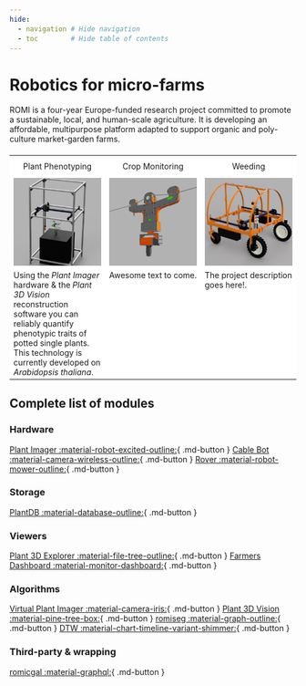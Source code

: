 ```yaml
---
hide:
  - navigation # Hide navigation
  - toc        # Hide table of contents
---
```


# Robotics for micro-farms

ROMI is a four-year Europe-funded research project committed to promote a sustainable, local, and human-scale agriculture. It is developing an affordable, multipurpose platform adapted to support organic and poly-culture market-garden farms.

<div>

<table style="background-color: #ffffff; margin-top: 20px; margin-bottom: 20px; border-style: none;">

<tbody>

<tr>
    <td style="padding: 10px; vertical-align: center; text-align: center;">Plant Phenotyping</td>
    <td style="padding: 10px; vertical-align: center; text-align: center;">Crop Monitoring</td>
    <td style="padding: 10px; vertical-align: center; text-align: center;">Weeding</td>
</tr>

<tr>
<td style="width: 33%; vertical-align: center; text-align: center;">
<a href="../Scanner/"><img src="../assets/images/phenotyping.png" width="300px" /></a>
</td>
<td style="width: 33%; vertical-align: center; text-align: center;">
<a href="../Farmers Dashboard/"><img src="../assets/images/farmers-dashboard.png" width="300px" /></a>
</td>
<td style="width: 33%; vertical-align: center; text-align: center;">
<a href="../Rover/"><img src="../assets/images/rover.png" width="300px" /></a>
</td>
</tr>

<tr>
<td style="vertical-align: top;">
Using the <i>Plant Imager</i> hardware & the <i>Plant 3D Vision</i> reconstruction software you can reliably quantify phenotypic traits of potted single plants. This technology is currently developed on <i>Arabidopsis thaliana</i>.
</td>

<td style="vertical-align: top;">
Awesome text to come.
</td>

<td style="vertical-align: top;">
The project description goes here!.
</td>

</tr>
</tbody>
</table>
</div>

## Complete list of modules

### Hardware
[Plant Imager :material-robot-excited-outline:](https://github.com/romi/plant-imager){ .md-button }
[Cable Bot :material-camera-wireless-outline:](https://github.com/romi/romi-cablebot){ .md-button }
[Rover :material-robot-mower-outline:](https://github.com/romi/romi-rover){ .md-button }

### Storage
[PlantDB :material-database-outline:](https://github.com/romi/plantdb){ .md-button }

### Viewers
[Plant 3D Explorer :material-file-tree-outline:](https://github.com/romi/plant-3d-explorer){ .md-button }
[Farmers Dashboard :material-monitor-dashboard:](https://github.com/romi/farmers-dashboard){ .md-button }

### Algorithms
[Virtual Plant Imager :material-camera-iris:](https://github.com/romi/virtual_plant_imager){ .md-button }
[Plant 3D Vision :material-pine-tree-box:](https://github.com/romi/plant-3d-vision){ .md-button }
[romiseg :material-graph-outline:](https://github.com/romi/romiseg){ .md-button }
[DTW :material-chart-timeline-variant-shimmer:](https://github.com/romi){ .md-button }


### Third-party & wrapping
[romicgal :material-graphql:](https://github.com/romi/romicgal){ .md-button }
